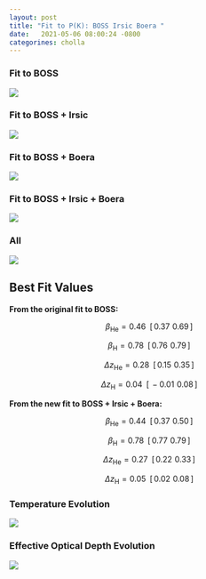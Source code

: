 ```yaml
---
layout: post
title: "Fit to P(K): BOSS Irsic Boera "
date:   2021-05-06 08:00:24 -0800
categorines: cholla
---
```


### Fit to BOSS
<img src="{{ site.url }}assets/images/corner_boss.png">



### Fit to BOSS + Irsic
<img src="{{ site.url }}assets/images/corner_boss_irsic.png">


### Fit to BOSS + Boera
<img src="{{ site.url }}assets/images/corner_boss_boera.png">



### Fit to BOSS + Irsic + Boera
<img src="{{ site.url }}assets/images/corner_boss_irsic_boera.png">



### All 
<img src="{{ site.url }}assets/images/corner_all.png">



## Best Fit Values

**From the original fit to BOSS:**

$$\beta_{\mathrm{He}} = 0.46 \,\,\, [ \, 0.37 \,\, 0.69 \,  ]$$

$$\beta_{\mathrm{H}} = 0.78 \,\,\, [  \, 0.76 \,\, 0.79 \, ]$$

$$\Delta z_{\mathrm{He}} = 0.28 \,\,\, [  \, 0.15 \,\, 0.35 \,]$$

$$\Delta z_{\mathrm{H}} = 0.04 \,\,\, [  \, -0.01 \,\, 0.08 \, ]$$


**From the new fit to BOSS + Irsic + Boera:**


$$\beta_{\mathrm{He}} = 0.44 \,\,\, [ \, 0.37 \,\, 0.50 \,  ]$$

$$\beta_{\mathrm{H}} = 0.78 \,\,\, [  \, 0.77 \,\, 0.79 \, ]$$

$$\Delta z_{\mathrm{He}} = 0.27 \,\,\, [  \, 0.22 \,\, 0.33 \,]$$

$$\Delta z_{\mathrm{H}} = 0.05 \,\,\, [  \, 0.02 \,\, 0.08 \, ]$$


### Temperature Evolution

<img src="{{ site.url }}assets/images/fig_T0_sampling_boss_irsic_boera.png">



### Effective Optical Depth Evolution

<img src="{{ site.url }}assets/images/fig_tau_HeII_sampling_boss_irsic_boera.png">
